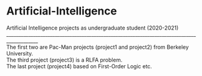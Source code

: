 # Artificial-Intelligence
Artificial Intelligence projects as undergraduate student (2020-2021)
___________________________________________________________________________________________ <br />
The first two are Pac-Man projects (project1 and project2) from Berkeley University. <br />
The third project (project3) is a RLFA problem. <br />
The last project (project4) based on First-Order Logic etc.
